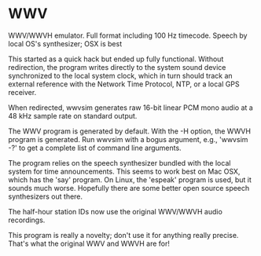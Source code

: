 # WWV
WWV/WWVH emulator. Full format including 100 Hz timecode. Speech by local OS's synthesizer; OSX is best

This started as a quick hack but ended up fully functional. Without
redirection, the program writes directly to the system sound device
synchronized to the local system clock, which in turn should track an
external reference with the Network Time Protocol, NTP, or a local GPS
receiver.

When redirected, wwvsim generates raw 16-bit linear PCM mono audio at
a 48 kHz sample rate on standard output.

The WWV program is generated by default. With the -H option, the WWVH
program is generated.  Run wwvsim with a bogus argument, e.g., 'wwvsim
-?' to get a complete list of command line arguments.

The program relies on the speech synthesizer bundled with the local
system for time announcements. This seems to work best on Mac OSX,
which has the 'say' program. On Linux, the 'espeak' program is used,
but it sounds much worse.  Hopefully there are some better open source
speech synthesizers out there.

The half-hour station IDs now use the original WWV/WWVH audio recordings.

This program is really a novelty; don't use it for anything really
precise. That's what the original WWV and WWVH are for!

